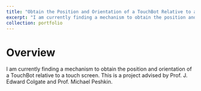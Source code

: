 ```yaml
---
title: "Obtain the Position and Orientation of a TouchBot Relative to a Touch Screen (Ongoing)"
excerpt: "I am currently finding a mechanism to obtain the position and orientation of a TouchBot relative to a touch screen.<br/><img src='/images/object_manipulation.gif'>"
collection: portfolio
---
```


# Overview
I am currently finding a mechanism to obtain the position and orientation of a TouchBot relative to a touch screen. This is a project advised by Prof. J. Edward Colgate and Prof. Michael Peshkin.
